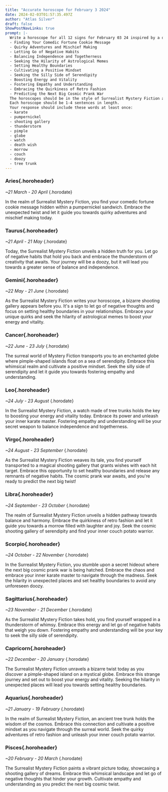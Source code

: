 ```yaml
---
title: "Accurate horoscope for February 3 2024"
date: 2024-02-03T01:57:35.497Z
author: "Atlas Silver"
draft: false
ShowPostNavLinks: true
prompt: |-
  Write a horoscope for all 12 signs for February 03 24 inspired by a different focus for each. Ensure you do not include the focus in the response:
  - Finding Your Comedic Fortune Cookie Message
  - Quirky Adventures and Mischief Making
  - Letting Go of Negative Habits
  - Balancing Independence and Togetherness
  - Seeking the Hilarity of Astrological Memes
  - Setting Healthy Boundaries
  - Cultivating a Positive Mindset
  - Seeking the Silly Side of Serendipity
  - Boosting Energy and Vitality
  - Fostering Empathy and Understanding
  - Embracing the Quirkiness of Retro Fashion
  - Predicting the Next Big Cosmic Prank War
  The horoscopes should be in the style of Surrealist Mystery Fiction and the mood of trust
  Each horoscope should be 1-4 sentences in length.
  Your response should include these words at least once:
  - karate
  - pumpernickel
  - shooting gallery
  - thunderstorm
  - pimple
  - globe
  - watch
  - death wish
  - morrow
  - couch
  - doozy
  - tree trunk
---
```


### Aries{.horoheader}

*~21 March - 20 April*
{.horodate}

In the realm of Surrealist Mystery Fiction, you find your comedic fortune cookie message hidden within a pumpernickel sandwich. Embrace the unexpected twist and let it guide you towards quirky adventures and mischief making today.


### Taurus{.horoheader}

*~21 April - 21 May*
{.horodate}

Today, the Surrealist Mystery Fiction unveils a hidden truth for you. Let go of negative habits that hold you back and embrace the thunderstorm of creativity that awaits. Your journey will be a doozy, but it will lead you towards a greater sense of balance and independence.


### Gemini{.horoheader}

*~22 May - 21 June*
{.horodate}

As the Surrealist Mystery Fiction writes your horoscope, a bizarre shooting gallery appears before you. It's a sign to let go of negative thoughts and focus on setting healthy boundaries in your relationships. Embrace your unique quirks and seek the hilarity of astrological memes to boost your energy and vitality.


### Cancer{.horoheader}

*~22 June - 23 July*
{.horodate}

The surreal world of Mystery Fiction transports you to an enchanted globe where pimple-shaped islands float on a sea of serendipity. Embrace this whimsical realm and cultivate a positive mindset. Seek the silly side of serendipity and let it guide you towards fostering empathy and understanding.


### Leo{.horoheader}

*~24 July - 23 August*
{.horodate}

In the Surrealist Mystery Fiction, a watch made of tree trunks holds the key to boosting your energy and vitality today. Embrace its power and unleash your inner karate master. Fostering empathy and understanding will be your secret weapon to balance independence and togetherness.


### Virgo{.horoheader}

*~24 August - 23 September*
{.horodate}

As the Surrealist Mystery Fiction weaves its tale, you find yourself transported to a magical shooting gallery that grants wishes with each hit target. Embrace this opportunity to set healthy boundaries and release any remnants of negative habits. The cosmic prank war awaits, and you're ready to predict the next big twist!


### Libra{.horoheader}

*~24 September - 23 October*
{.horodate}

The realm of Surrealist Mystery Fiction unveils a hidden pathway towards balance and harmony. Embrace the quirkiness of retro fashion and let it guide you towards a morrow filled with laughter and joy. Seek the cosmic shooting gallery of serendipity and find your inner couch potato warrior.


### Scorpio{.horoheader}

*~24 October - 22 November*
{.horodate}

In the Surrealist Mystery Fiction, you stumble upon a secret hideout where the next big cosmic prank war is being hatched. Embrace the chaos and embrace your inner karate master to navigate through the madness. Seek the hilarity in unexpected places and set healthy boundaries to avoid any unforeseen doozy.


### Sagittarius{.horoheader}

*~23 November - 21 December*
{.horodate}

As the Surrealist Mystery Fiction takes hold, you find yourself wrapped in a thunderstorm of whimsy. Embrace this energy and let go of negative habits that weigh you down. Fostering empathy and understanding will be your key to seek the silly side of serendipity.


### Capricorn{.horoheader}

*~22 December - 20 January*
{.horodate}

The Surrealist Mystery Fiction unravels a bizarre twist today as you discover a pimple-shaped island on a mystical globe. Embrace this strange journey and set out to boost your energy and vitality. Seeking the hilarity in unexpected places will lead you towards setting healthy boundaries.


### Aquarius{.horoheader}

*~21 January - 19 February*
{.horodate}

In the realm of Surrealist Mystery Fiction, an ancient tree trunk holds the wisdom of the cosmos. Embrace this connection and cultivate a positive mindset as you navigate through the surreal world. Seek the quirky adventures of retro fashion and unleash your inner couch potato warrior.


### Pisces{.horoheader}

*~20 February - 20 March*
{.horodate}

The Surrealist Mystery Fiction paints a vibrant picture today, showcasing a shooting gallery of dreams. Embrace this whimsical landscape and let go of negative thoughts that hinder your growth. Cultivate empathy and understanding as you predict the next big cosmic twist.

